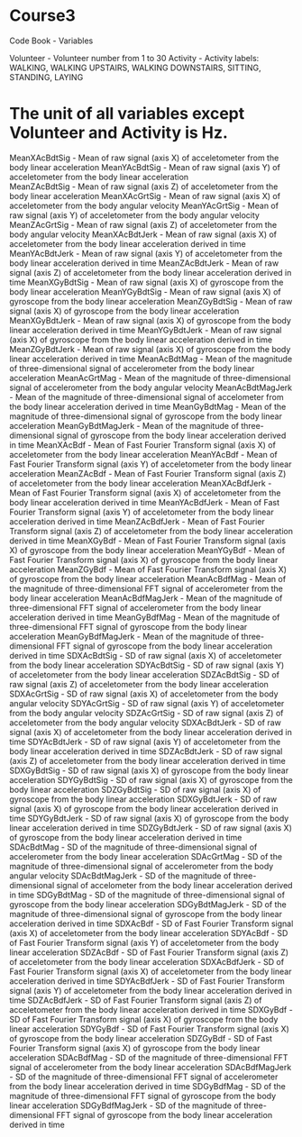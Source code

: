 Course3
===================

Code Book - Variables

Volunteer - Volunteer number from 1 to 30
Activity - Activity labels: WALKING, WALKING UPSTAIRS, WALKING DOWNSTAIRS, SITTING, STANDING, LAYING


# The unit of all variables except Volunteer and Activity is Hz.

MeanXAcBdtSig - Mean of raw signal (axis X) of acceletometer from the body linear acceleration
MeanYAcBdtSig - Mean of raw signal (axis Y) of acceletometer from the body linear acceleration	
MeanZAcBdtSig - Mean of raw signal (axis Z) of acceletometer from the body linear acceleration
MeanXAcGrtSig - Mean of raw signal (axis X) of acceletometer from the body angular velocity
MeanYAcGrtSig - Mean of raw signal (axis Y) of acceletometer from the body angular velocity
MeanZAcGrtSig - Mean of raw signal (axis Z) of acceletometer from the body angular velocity
MeanXAcBdtJerk - Mean of raw signal (axis X) of acceletometer from the body linear acceleration derived in time
MeanYAcBdtJerk - Mean of raw signal (axis Y) of acceletometer from the body linear acceleration derived in time
MeanZAcBdtJerk - Mean of raw signal (axis Z) of acceletometer from the body linear acceleration derived in time
MeanXGyBdtSig - Mean of raw signal (axis X) of gyroscope from the body linear acceleration
MeanYGyBdtSig - Mean of raw signal (axis X) of gyroscope from the body linear acceleration
MeanZGyBdtSig - Mean of raw signal (axis X) of gyroscope from the body linear acceleration
MeanXGyBdtJerk - Mean of raw signal (axis X) of gyroscope from the body linear acceleration derived in time
MeanYGyBdtJerk - Mean of raw signal (axis X) of gyroscope from the body linear acceleration derived in time
MeanZGyBdtJerk - Mean of raw signal (axis X) of gyroscope from the body linear acceleration derived in time
MeanAcBdtMag - Mean of the magnitude of three-dimensional signal of accelerometer from the body linear acceleration
MeanAcGrtMag - Mean of the magnitude of three-dimensional signal of accelerometer from the body angular velocity
MeanAcBdtMagJerk - Mean of the magnitude of three-dimensional signal of accelometer from the body linear acceleration derived in time
MeanGyBdtMag - Mean of the magnitude of three-dimensional signal of gyroscope from the body linear acceleration
MeanGyBdtMagJerk - Mean of the magnitude of three-dimensional signal of gyroscope from the body linear acceleration derived in time
MeanXAcBdf - Mean of Fast Fourier Transform signal (axis X) of acceletometer from the body linear acceleration
MeanYAcBdf - Mean of Fast Fourier Transform signal (axis Y) of acceletometer from the body linear acceleration
MeanZAcBdf - Mean of Fast Fourier Transform signal (axis Z) of acceletometer from the body linear acceleration
MeanXAcBdfJerk - Mean of Fast Fourier Transform signal (axis X) of acceletometer from the body linear acceleration derived in time
MeanYAcBdfJerk - Mean of Fast Fourier Transform signal (axis Y) of acceletometer from the body linear acceleration derived in time
MeanZAcBdfJerk - Mean of Fast Fourier Transform signal (axis Z) of acceletometer from the body linear acceleration derived in time
MeanXGyBdf - Mean of Fast Fourier Transform signal (axis X) of gyroscope from the body linear acceleration
MeanYGyBdf - Mean of Fast Fourier Transform signal (axis X) of gyroscope from the body linear acceleration
MeanZGyBdf - Mean of Fast Fourier Transform signal (axis X) of gyroscope from the body linear acceleration
MeanAcBdfMag - Mean of the magnitude of three-dimensional FFT signal of accelerometer from the body linear acceleration
MeanAcBdfMagJerk - Mean of the magnitude of three-dimensional FFT signal of accelerometer from the body linear acceleration derived in time
MeanGyBdfMag - Mean of the magnitude of three-dimensional FFT signal of gyroscope from the body linear acceleration
MeanGyBdfMagJerk - Mean of the magnitude of three-dimensional FFT signal of gyroscope from the body linear acceleration derived in time
SDXAcBdtSig - SD of raw signal (axis X) of acceletometer from the body linear acceleration
SDYAcBdtSig - SD of raw signal (axis Y) of acceletometer from the body linear acceleration
SDZAcBdtSig - SD of raw signal (axis Z) of acceletometer from the body linear acceleration
SDXAcGrtSig - SD of raw signal (axis X) of acceletometer from the body angular velocity
SDYAcGrtSig - SD of raw signal (axis Y) of acceletometer from the body angular velocity
SDZAcGrtSig - SD of raw signal (axis Z) of acceletometer from the body angular velocity
SDXAcBdtJerk - SD of raw signal (axis X) of acceletometer from the body linear acceleration derived in time
SDYAcBdtJerk - SD of raw signal (axis Y) of acceletometer from the body linear acceleration derived in time
SDZAcBdtJerk - SD of raw signal (axis Z) of acceletometer from the body linear acceleration derived in time
SDXGyBdtSig - SD of raw signal (axis X) of gyroscope from the body linear acceleration
SDYGyBdtSig - SD of raw signal (axis X) of gyroscope from the body linear acceleration
SDZGyBdtSig - SD of raw signal (axis X) of gyroscope from the body linear acceleration
SDXGyBdtJerk - SD of raw signal (axis X) of gyroscope from the body linear acceleration derived in time
SDYGyBdtJerk - SD of raw signal (axis X) of gyroscope from the body linear acceleration derived in time
SDZGyBdtJerk - SD of raw signal (axis X) of gyroscope from the body linear acceleration derived in time
SDAcBdtMag - SD of the magnitude of three-dimensional signal of accelerometer from the body linear acceleration
SDAcGrtMag - SD of the magnitude of three-dimensional signal of accelerometer from the body angular velocity
SDAcBdtMagJerk - SD of the magnitude of three-dimensional signal of accelometer from the body linear acceleration derived in time
SDGyBdtMag - SD of the magnitude of three-dimensional signal of gyroscope from the body linear acceleration
SDGyBdtMagJerk - SD of the magnitude of three-dimensional signal of gyroscope from the body linear acceleration derived in time
SDXAcBdf - SD of Fast Fourier Transform signal (axis X) of acceletometer from the body linear acceleration
SDYAcBdf - SD of Fast Fourier Transform signal (axis Y) of acceletometer from the body linear acceleration
SDZAcBdf - SD of Fast Fourier Transform signal (axis Z) of acceletometer from the body linear acceleration
SDXAcBdfJerk - SD of Fast Fourier Transform signal (axis X) of acceletometer from the body linear acceleration derived in time
SDYAcBdfJerk - SD of Fast Fourier Transform signal (axis Y) of acceletometer from the body linear acceleration derived in time
SDZAcBdfJerk - SD of Fast Fourier Transform signal (axis Z) of acceletometer from the body linear acceleration derived in time
SDXGyBdf - SD of Fast Fourier Transform signal (axis X) of gyroscope from the body linear acceleration
SDYGyBdf - SD of Fast Fourier Transform signal (axis X) of gyroscope from the body linear acceleration
SDZGyBdf - SD of Fast Fourier Transform signal (axis X) of gyroscope from the body linear acceleration
SDAcBdfMag - SD of the magnitude of three-dimensional FFT signal of accelerometer from the body linear acceleration
SDAcBdfMagJerk - SD of the magnitude of three-dimensional FFT signal of accelerometer from the body linear acceleration derived in time
SDGyBdfMag - SD of the magnitude of three-dimensional FFT signal of gyroscope from the body linear acceleration
SDGyBdfMagJerk - SD of the magnitude of three-dimensional FFT signal of gyroscope from the body linear acceleration derived in time